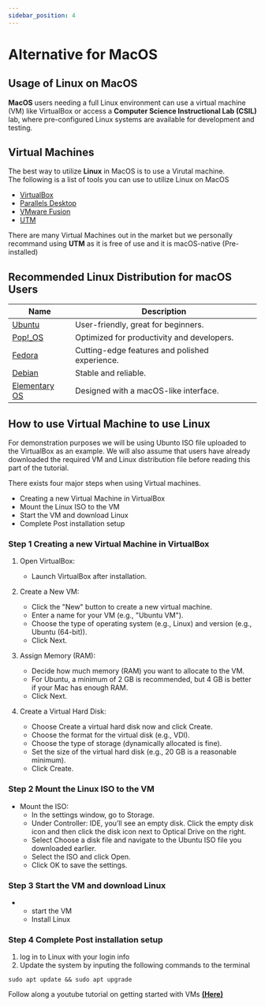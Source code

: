 ```yaml
---
sidebar_position: 4
---
```


# Alternative for MacOS

## Usage of Linux on MacOS

**MacOS** users needing a full Linux environment can use a virtual machine (VM) like VirtualBox or access a **Computer Science Instructional Lab (CSIL)** lab, where pre-configured Linux systems are available for development and testing.

## Virtual Machines

The best way to utilize **Linux** in MacOS is to use a Virutal machine. \
The following is a list of tools you can use to utilize Linux on MacOS

- [VirtualBox](https://www.virtualbox.org/)
- [Parallels Desktop](https://www.parallels.com/products/desktop/?utm_medium=cpc&utm_source=google&utm_campaign=PDfM%20-%20B%20-%20EN%20-%20PS%20-%20Tier1%20-%20Consolidated&utm_term=parallels%20desktop&utm_content=General&utm_id=43693686&extensionid=&matchtype=e&device=c&devicemodel=&creative=670597955224&network=g&placement=&x-source=ppc&gad_source=1&gclid=Cj0KCQiA-aK8BhCDARIsAL_-H9lFedZ818kCuJZZlEgaKsgUODiQpwheGeihp-XNp575bqQvPgHIAKAaAjVvEALw_wcB)
- [VMware Fusion](https://blogs.vmware.com/teamfusion/2024/05/fusion-pro-now-available-free-for-personal-use.html)
- [UTM](https://mac.getutm.app/)

There are many Virtual Machines out in the market but we personally recommand using **UTM** as it is free of use and it is macOS-native (Pre-installed)

## Recommended Linux Distribution for macOS Users

| Name                                          | Description                                    |
| --------------------------------------------- | ---------------------------------------------- |
| [Ubuntu](https://ubuntu.com/download/desktop) | User-friendly, great for beginners.            |
| [Pop!\_OS](https://pop.system76.com/)         | Optimized for productivity and developers.     |
| [Fedora](https://fedoraproject.org/)          | Cutting-edge features and polished experience. |
| [Debian](https://www.debian.org/distrib/)     | Stable and reliable.                           |
| [Elementary OS](https://elementary.io/)       | Designed with a macOS-like interface.          |

## How to use Virtual Machine to use Linux

For demonstration purposes we will be using Ubunto ISO file uploaded to the VirtualBox as an example. We will also assume that users have already downloaded the required VM and Linux distribution file before reading this part of the tutorial.

There exists four major steps when using Virtual machines.

- Creating a new Virtual Machine in VirtualBox
- Mount the Linux ISO to the VM
- Start the VM and download Linux
- Complete Post installation setup

### Step 1 Creating a new Virtual Machine in VirtualBox

1. Open VirtualBox:

   - Launch VirtualBox after installation.

2. Create a New VM:
   - Click the "New" button to create a new virtual machine.
   - Enter a name for your VM (e.g., "Ubuntu VM").
   - Choose the type of operating system (e.g., Linux) and version (e.g., Ubuntu (64-bit)).
   - Click Next.
3. Assign Memory (RAM):

   - Decide how much memory (RAM) you want to allocate to the VM.
   - For Ubuntu, a minimum of 2 GB is recommended, but 4 GB is better if your Mac has enough RAM.
   - Click Next.

4. Create a Virtual Hard Disk:

   - Choose Create a virtual hard disk now and click Create.
   - Choose the format for the virtual disk (e.g., VDI).
   - Choose the type of storage (dynamically allocated is fine).
   - Set the size of the virtual hard disk (e.g., 20 GB is a reasonable minimum).
   - Click Create.

### Step 2 Mount the Linux ISO to the VM

- Mount the ISO:
  - In the settings window, go to Storage.
  - Under Controller: IDE, you’ll see an empty disk. Click the empty disk icon and then click the disk icon next to Optical Drive on the right.
  - Select Choose a disk file and navigate to the Ubuntu ISO file you downloaded earlier.
  - Select the ISO and click Open.
  - Click OK to save the settings.

### Step 3 Start the VM and download Linux

- - start the VM
  - Install Linux

### Step 4 Complete Post installation setup

1. log in to Linux with your login info
2. Update the system by inputing the following commands to the terminal

```
sudo apt update && sudo apt upgrade
```

Follow along a youtube tutorial on getting started with VMs [**(Here)**](https://youtu.be/FeJyAjDoLEw?si=_92-ksvIbqvLyfmr)
